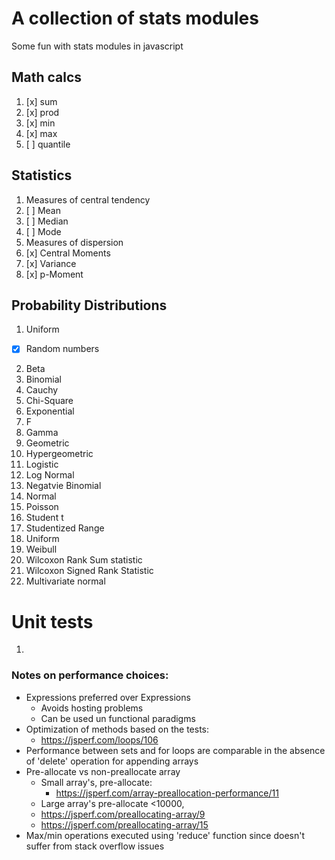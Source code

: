 # A collection of stats modules

Some fun with stats modules in javascript

## Math calcs
1. [x] sum
2. [x] prod
3. [x] min
4. [x] max
5. [ ] quantile


## Statistics
1. Measures of central tendency
 1. [ ] Mean
 2. [ ] Median
 3. [ ] Mode
2. Measures of dispersion
  1. [x] Central Moments
  2. [x] Variance
  3. [x] p-Moment

## Probability Distributions
1. Uniform
  - [x] Random numbers
2. Beta
3. Binomial
4. Cauchy
5. Chi-Square
6. Exponential
7. F
8. Gamma
9. Geometric
10. Hypergeometric
11. Logistic
12. Log Normal
13. Negatvie Binomial
14. Normal
15. Poisson
16. Student t
17. Studentized Range
18. Uniform
19. Weibull
20. Wilcoxon Rank Sum statistic
21. Wilcoxon Signed Rank Statistic
22. Multivariate normal


# Unit tests
1.

### Notes on performance choices:
- Expressions preferred over Expressions
  - Avoids hosting problems
  - Can be used un functional paradigms
- Optimization of methods based on the tests:
  - https://jsperf.com/loops/106
- Performance between sets and for loops are comparable in the absence of 'delete' operation for appending arrays
- Pre-allocate vs non-preallocate array
  - Small array's, pre-allocate:  
    - https://jsperf.com/array-preallocation-performance/11
  - Large array's pre-allocate <10000,
   - https://jsperf.com/preallocating-array/9
   - https://jsperf.com/preallocating-array/15
- Max/min operations executed using 'reduce' function since doesn't suffer from stack overflow issues

